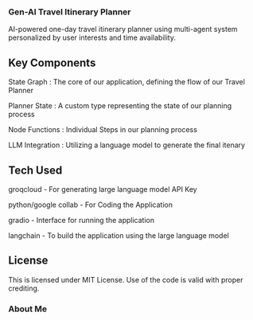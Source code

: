 ### Gen-AI Travel Itinerary Planner 
AI-powered one-day travel itinerary planner using multi-agent system personalized by user interests and time availability.

## Key Components
State Graph : The core of our application, defining the flow of our Travel Planner

Planner State : A custom type representing the state of our planning process

Node Functions : Individual Steps in our planning process

LLM Integration : Utilizing a language model to generate the final itenary

## Tech Used

groqcloud - For generating large language model API Key

python/google collab - For Coding the Application

gradio - Interface for running the application

langchain - To build the application using the large language model

## License
This is licensed under MIT License. Use of the code is valid with proper crediting.

### About Me


